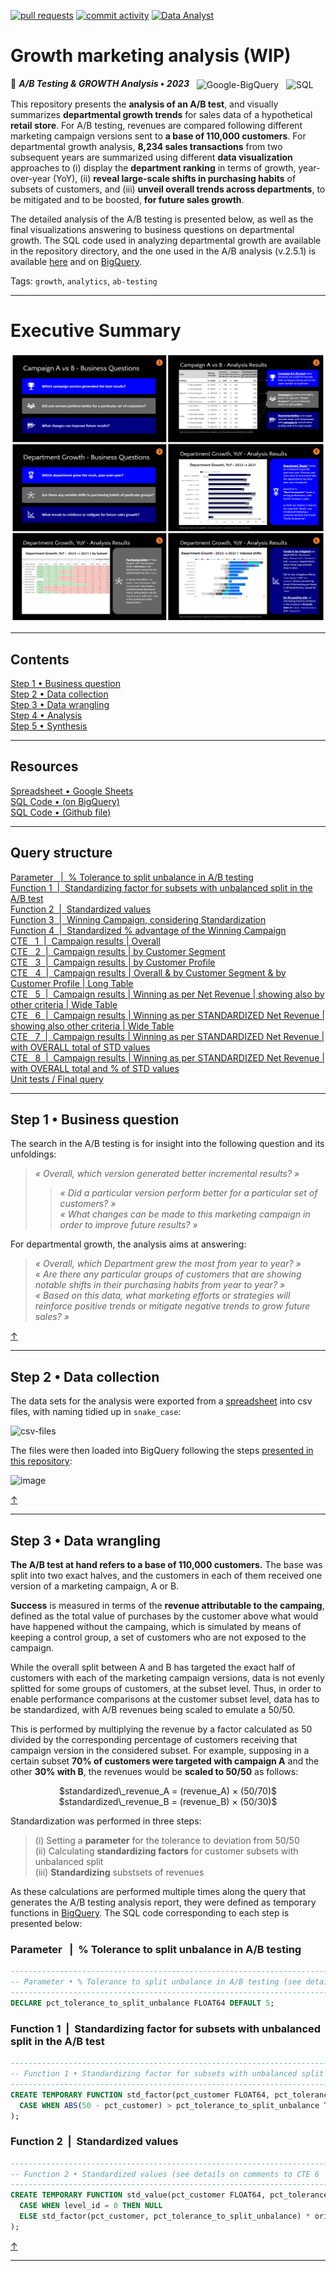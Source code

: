 <!-- -------------------------------------------------------------------------------------------------------------------------------------->
<!-- Metadata badges -->

[![pull requests](https://img.shields.io/github/issues-pr-closed/isis-santos-costa/growth-marketing?color=brightgreen)](https://github.com/isis-santos-costa/growth-marketing/pulls?q=is%3Apr)
[![commit activity](https://img.shields.io/github/commit-activity/y/isis-santos-costa/growth-marketing)](https://github.com/isis-santos-costa/growth-marketing/)
[![Data Analyst](https://img.shields.io/badge/%20data%20analyst-%E2%98%95-purple)](https://www.linkedin.com/in/isis-santos-costa/)   

<!-- -------------------------------------------------------------------------------------------------------------------------------------->
<!-- Intro -->
#  Growth marketing analysis (WIP)
🧐 __*A/B Testing & GROWTH Analysis • 2023*__
&nbsp;&nbsp;<img src='https://github.com/isis-santos-costa/growth-marketing/assets/58894233/f07607fb-0030-4d13-9b93-6cbb66a5ef57' height=36 alt='Google-BigQuery' valign='middle'></img>
&nbsp;&nbsp;<img src='https://github.com/isis-santos-costa/growth-marketing/assets/58894233/7cf85c82-ca7d-4d2e-a1c0-b22a78ae42a2' height=36 alt='SQL' valign='middle'></img>  

This repository presents the **analysis of an A/B test**, and visually summarizes **departmental growth trends** for sales data of a hypothetical **retail store**. For A/B testing, revenues are compared following different marketing campaign versions sent to **a base of 110,000 customers**. For departmental growth analysis, **8,234 sales transactions** from two subsequent years are summarized using different **data visualization** approaches to (i) display the **department ranking** in terms of growth, year-over-year (YoY), (ii) **reveal large-scale shifts in purchasing habits** of subsets of customers, and (iii) **unveil overall trends across departments**, to be mitigated and to be boosted, **for future sales growth**.  

The detailed analysis of the A/B testing is presented below, as well as the final visualizations answering to business questions on departmental growth. The SQL code used in analyzing departmental growth are available in the repository directory, and the one used in the A/B analysis (v.2.5.1) is available [here](https://github.com/isis-santos-costa/growth-marketing/blob/51b0ab7d7a5aef18f99a279130488e04b6bc50f7/campaign_a_vs_b.sql) and on [BigQuery](https://console.cloud.google.com/bigquery?sq=223570122894:545353684b9a417e91434b62d2a23de2).  


Tags: `growth`, `analytics`, `ab-testing`  

___

<!-- -------------------------------------------------------------------------------------------------------------------------------------->
<!-- Body -->
# Executive Summary

[<img src='img/growth-marketing-analysis.png' />](https://docs.google.com/presentation/d/e/2PACX-1vT2yxVCsu9-GdrpG_4nMwfy12o2fSy7Lo31T8bFn3PI9Ic8AArolBb5uaBdZHwtF8L3aUkPv_ONVJCv/pub?start=true&loop=false&delayms=60000)
___

<!---------------------------------------------------------------------------------------------------------------------------------------->
<!-- Contents -->

## Contents  

[Step 1 • Business question](#step-1--business-question)  
[Step 2 • Data collection](#step-2--data-collection)  
[Step 3 • Data wrangling](#step-3--data-wrangling)  
[Step 4 • Analysis](#step-4--analysis)  
[Step 5 • Synthesis](#step-5--synthesis)  

___

<!---------------------------------------------------------------------------------------------------------------------------------------->
<!-- Resources -->

## Resources  

[Spreadsheet • Google Sheets](https://docs.google.com/spreadsheets/d/1H8AvUnwQO8APc5vr6cfUISoxNP9Sx38o/edit?usp=sharing&ouid=106534574815446903983&rtpof=true&sd=true)  
[SQL Code • (on BigQuery)](https://console.cloud.google.com/bigquery?sq=223570122894:545353684b9a417e91434b62d2a23de2)  
[SQL Code • (Github file)](https://github.com/isis-santos-costa/growth-marketing/blob/51b0ab7d7a5aef18f99a279130488e04b6bc50f7/campaign_a_vs_b.sql)  

___

<!---------------------------------------------------------------------------------------------------------------------------------------->
<!-- Query structure -->

## Query structure  

[Parameter &nbsp; |&nbsp; % Tolerance to split unbalance in A/B testing]()  
[Function 1 &nbsp;|&nbsp; Standardizing factor for subsets with unbalanced split in the A/B test]()  
[Function 2 &nbsp;|&nbsp; Standardized values]()  
[Function 3 &nbsp;|&nbsp; Winning Campaign, considering Standardization]()  
[Function 4 &nbsp;|&nbsp; Standardized % advantage of the Winning Campaign]()  
[CTE &nbsp;&nbsp;1 &nbsp;|&nbsp; Campaign results | Overall]()  
[CTE &nbsp;&nbsp;2 &nbsp;|&nbsp; Campaign results | by Customer Segment]()  
[CTE &nbsp;&nbsp;3 &nbsp;|&nbsp; Campaign results | by Customer Profile]()  
[CTE &nbsp;&nbsp;4 &nbsp;|&nbsp; Campaign results | Overall & by Customer Segment & by Customer Profile | Long Table]()  
[CTE &nbsp;&nbsp;5 &nbsp;|&nbsp; Campaign results | Winning as per Net Revenue | showing also by other criteria | Wide Table]()  
[CTE &nbsp;&nbsp;6 &nbsp;|&nbsp; Campaign results | Winning as per STANDARDIZED Net Revenue | showing also other criteria | Wide Table]()  
[CTE &nbsp;&nbsp;7 &nbsp;|&nbsp; Campaign results | Winning as per STANDARDIZED Net Revenue | with OVERALL total of STD values]()  
[CTE &nbsp;&nbsp;8 &nbsp;|&nbsp; Campaign results | Winning as per STANDARDIZED Net Revenue | with OVERALL total and % of STD values]()  
[Unit tests / Final query]()  

___

<!---------------------------------------------------------------------------------------------------------------------------------------->
<!-- Step 1 -->

## Step 1 • Business question  

The search in the A/B testing is for insight into the following question and its unfoldings:

> <i> « Overall, which version generated better incremental results? » </i>  
>> <i> « Did a particular version perform better for a particular set of customers? » </i>  
>> <i> « What changes can be made to this marketing campaign in order to improve future results? » </i>  

For departmental growth, the analysis aims at answering:

> <i> « Overall, which Department grew the most from year to year? » </i>  
> <i> « Are there any particular groups of customers that are showing notable shifts in their purchasing habits from year to year? » </i>  
> <i> « Based on this data, what marketing efforts or strategies will reinforce positive trends or mitigate negative trends to grow future sales? » </i>  

[↑](#contents)

___

<!---------------------------------------------------------------------------------------------------------------------------------------->
<!-- Step 2 -->

## Step 2 • Data collection  

The data sets for the analysis were exported from a [spreadsheet](https://docs.google.com/spreadsheets/d/1H8AvUnwQO8APc5vr6cfUISoxNP9Sx38o/edit?usp=sharing&ouid=106534574815446903983&rtpof=true&sd=true) into csv files, with naming tidied up in `snake_case`:

![csv-files](https://github.com/isis-santos-costa/growth-marketing/assets/58894233/f7e24458-4fca-40fd-a1af-959a93d4356e)

The files were then loaded into BigQuery following the steps [presented in this repository](https://github.com/isis-santos-costa/kaggle-datasets-in-bigquery):

![image](https://github.com/isis-santos-costa/growth-marketing/assets/58894233/059f68c4-c295-4f07-8bb6-5ebf480b4ec7)

[↑](#contents)

___

<!---------------------------------------------------------------------------------------------------------------------------------------->
<!-- Step 3 -->

## Step 3 • Data wrangling  

**The A/B test at hand refers to a base of 110,000 customers.** The base was split into two exact halves, and the customers in each of them received one version of a marketing campaign, A or B.

**Success** is measured in terms of the **revenue attributable to the campaing**, defined as the total value of purchases by the customer above what would have happened without the campaing, which is simulated by means of keeping a control group, a set of customers who are not exposed to the campaign.

While the overall split between A and B has targeted the exact half of customers with each of the marketing campaign versions, data is not evenly splitted for some groups of customers, at the subset level. Thus, in order to enable performance comparisons at the customer subset level, data has to be standardized, with A/B revenues being scaled to emulate a 50/50.

This is performed by multiplying the revenue by a factor calculated as 50 divided by the corresponding percentage of customers receiving that campaign version in the considered subset. For example, supposing in a certain subset **70% of customers were targeted with campaign A** and the other **30% with B**, the revenues would be **scaled to 50/50** as follows:

<p align='center'> 
  $standardized\_revenue_A = (revenue_A) × (50/70)$<br>
  $standardized\_revenue_B = (revenue_B) × (50/30)$
</p>

Standardization was performed in three steps:  
> (i)   Setting a **parameter** for the tolerance to deviation from 50/50  
> (ii)  Calculating **standardizing factors** for customer subsets with unbalanced split  
> (iii) **Standardizing** substsets of revenues  

As these calculations are performed multiple times along the query that generates the A/B testing analysis report, they were defined as temporary functions in [BigQuery](https://console.cloud.google.com/bigquery?sq=223570122894:545353684b9a417e91434b62d2a23de2). The SQL code corresponding to each step is presented below:

### Parameter &nbsp; |&nbsp; % Tolerance to split unbalance in A/B testing
```sql
---------------------------------------------------------------------------------------------------------------------------------------------------------
-- Parameter • % Tolerance to split unbalance in A/B testing (see details on comments to CTE 6 `a_vs_b_standardized`)
---------------------------------------------------------------------------------------------------------------------------------------------------------
DECLARE pct_tolerance_to_split_unbalance FLOAT64 DEFAULT 5;
```

### Function 1 &nbsp;|&nbsp; Standardizing factor for subsets with unbalanced split in the A/B test
```sql
---------------------------------------------------------------------------------------------------------------------------------------------------------
-- Function 1 • Standardizing factor for subsets with unbalanced split in A/B testing (see details on comments to CTE 6 `a_vs_b_standardized`)
---------------------------------------------------------------------------------------------------------------------------------------------------------
CREATE TEMPORARY FUNCTION std_factor(pct_customer FLOAT64, pct_tolerance_to_split_unbalance FLOAT64) AS (
  CASE WHEN ABS(50 - pct_customer) > pct_tolerance_to_split_unbalance THEN (50 / pct_customer) ELSE 1 END
);
```

### Function 2 &nbsp;|&nbsp; Standardized values
```sql
---------------------------------------------------------------------------------------------------------------------------------------------------------
-- Function 2 • Standardized values (see details on comments to CTE 6 `a_vs_b_standardized`)
---------------------------------------------------------------------------------------------------------------------------------------------------------
CREATE TEMPORARY FUNCTION std_value(pct_customer FLOAT64, pct_tolerance_to_split_unbalance FLOAT64, original_value FLOAT64, level_id INT64) AS (
  CASE WHEN level_id = 0 THEN NULL
  ELSE std_factor(pct_customer, pct_tolerance_to_split_unbalance) * original_value END
);
```

[↑](#contents)

___

